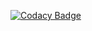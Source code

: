 [![Codacy Badge](https://api.codacy.com/project/badge/Grade/9563049c8d5e4235ac55e23192064090)](https://www.codacy.com/app/charles.muathe/webcbo?utm_source=github.com&amp;utm_medium=referral&amp;utm_content=Muart-C/webcbo&amp;utm_campaign=Badge_Grade)
